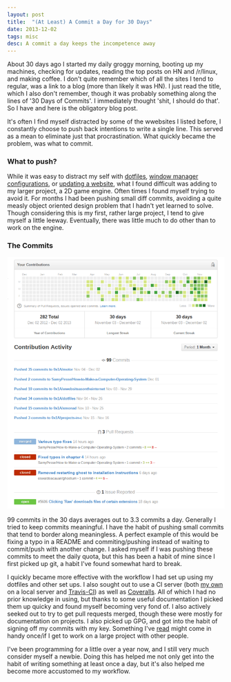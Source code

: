 ```yaml
---
layout: post
title:  "(At Least) A Commit a Day for 30 Days"
date: 2013-12-02
tags: misc
desc: A commit a day keeps the incompetence away
---
```


About 30 days ago I started my daily groggy morning, booting up my machines,
checking for updates, reading the top posts on HN and /r/linux, and making
coffee. I don't quite remember which of all the sites I tend to regular, was a
link to a blog (more than likely it was HN). I just read the title, which I
also don't remember, though it was probably something along the lines of '30
Days of Commits'. I immediately thought 'shit, I should do that'. So I have and
here is the obligatory blog post.

It's often I find myself distracted by some of the wwebsites I listed before, I
constantly choose to push back intentions to write a single line. This served
as a mean to eliminate just that procrastination. What quickly became the
problem, was what to commit.


### What to push?
While it was easy to distract my self with
[dotfiles](https://github.com/0X1A/dotfiles), [window manager
configurations](https://github.com/0X1A/xmonad), or [updating a
website](https://github.com/0X1A/wwebsiteasontheinternet), what I found
difficult was adding to my larger project, a 2D game engine. Often times I
found myself trying to avoid it. For months I had been pushing small diff
commits, avoiding a quite measly object oriented design problem that I hadn't
yet learned to solve. Though considering this is my first, rather large
project, I tend to give myself a little leeway. Eventually, there was little
much to do other than to work on the engine.

### The Commits

![Screenshot](/img/BotUrx2.png)

99 commits in the 30 days averages out to 3.3 commits a day. Generally I tried
to keep commits meaningful. I have the habit of pushing small commits that tend
to border along meaningless. A perfect example of this would be fixing a typo
in a README and commiting/pushing instead of waiting to commit/push with
another change. I asked myself if I was pushing these commits to meet the daily
quota, but this has been a habit of mine since I first picked up git, a habit
I've found somewhat hard to break.

I quickly became more effective with the workflow I had set up using my
dotfiles and other set ups. I also sought out to use a CI server (both [my
own](http://0x1a.us/ci) on a local server and
[Travis-CI](https://travis-ci.org)) as well as
[Coveralls](https://coveralls.io).  All of which I had no prior knowledge in
using, but thanks to some useful documentation I picked them up quicky and
found myself becoming very fond of.  I also actively seeked out to try to get
pull requests merged, though these were mostly for documentation on projects. I
also picked up GPG, and got into the habit of signing off my commits with my
key. Something I've [read](http://mikegerwitz.com/papers/git-horror-story.html)
might come in handy once/if I get to work on a large project with other people.

I've been programming for a little over a year now, and I still very much
consider myself a newbie. Doing this has helped me not only get into the habit
of writing something at least once a day, but it's also helped me become more
accustomed to my workflow.

